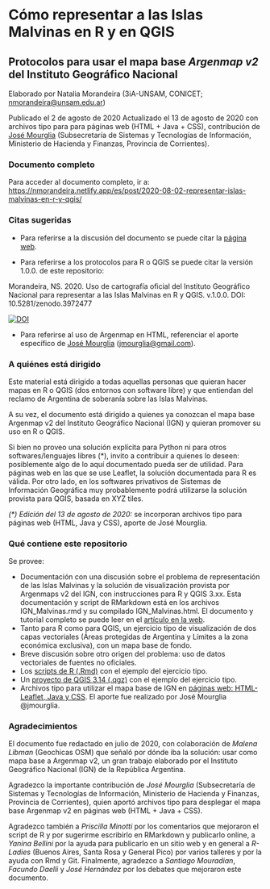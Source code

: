 # Cómo representar a las Islas Malvinas en R y en QGIS
## Protocolos para usar el mapa base _Argenmap v2_ del Instituto Geográfico Nacional

Elaborado por Natalia Morandeira (3iA-UNSAM, CONICET; nmorandeira@unsam.edu.ar)

Publicado el 2 de agosto de 2020
Actualizado el 13 de agosto de 2020 con archivos tipo para para páginas web (HTML + Java + CSS), contribución de [José Mourglia](https://github.com/jmourglia) (Subsecretaría de Sistemas y Tecnologías de Información, Ministerio de Hacienda y Finanzas, Provincia de Corrientes).

### Documento completo
Para acceder al documento completo, ir a: <https://nmorandeira.netlify.app/es/post/2020-08-02-representar-islas-malvinas-en-r-y-qgis/>

### Citas sugeridas
- Para referirse a la discusión del documento se puede citar la [página web](<https://nmorandeira.netlify.app/es/post/2020-08-02-representar-islas-malvinas-en-r-y-qgis/>).

- Para referirse a los protocolos para R o QGIS se puede citar la versión 1.0.0. de este repositorio: 

Morandeira, NS. 2020. Uso de cartografía oficial del Instituto Geográfico Nacional para representar a las Islas Malvinas en R y QGIS. v.1.0.0. DOI: 10.5281/zenodo.3972477  

[![DOI](https://zenodo.org/badge/282126861.svg)](https://zenodo.org/badge/latestdoi/282126861)

- Para referirse al uso de Argenmap en HTML, referenciar el aporte específico de [José Mourglia](https://github.com/jmourglia) (jmourglia@gmail.com).


### A quiénes está dirigido
Este material está dirigido a todas aquellas personas que quieran hacer mapas en R o QGIS (dos entornos con software libre) y que entiendan del reclamo de Argentina de soberanía sobre las Islas Malvinas.

A su vez, el documento está dirigido a quienes ya conozcan el mapa base Argenmap v2 del Instituto Geográfico Nacional (IGN) y quieran promover su uso en R o QGIS.

Si bien no proveo una solución explícita para Python ni para otros softwares/lenguajes libres (*), invito a contribuir a quienes lo deseen: posiblemente algo de lo aquí documentado pueda ser de utilidad. Para páginas web en las que se use Leaflet, la solución documentada para R es válida. Por otro lado, en los softwares privativos de Sistemas de Información Geográfica muy probablemente podrá utilizarse la solución provista para QGIS, basada en XYZ tiles.

_(*) Edición del 13 de agosto de 2020:_ se incorporan archivos tipo para páginas web (HTML, Java y CSS), aporte de José Mourglia.

### Qué contiene este repositorio
Se provee:
- Documentación con una discusión sobre el problema de representación de las Islas Malvinas y la solución de visualización provista por Argenmaps v2 del IGN, con instrucciones para R y QGIS 3.xx. Esta documentación y script de RMarkdown está en los archivos IGN_Malvinas.rmd y su compilado IGN_Malvinas.html. El documento y tutorial completo se puede leer en el [artículo en la web](<https://nmorandeira.netlify.app/es/post/2020-08-02-representar-islas-malvinas-en-r-y-qgis/>).
- Tanto para R como para QGIS, un ejercicio tipo de visualización de dos capas vectoriales (Áreas protegidas de Argentina y Límites a la zona económica exclusiva), con un mapa base de fondo.
- Breve discusión sobre otro origen del problema: uso de datos vectoriales de fuentes no oficiales.
- Los [scripts de R (.Rmd)](https://github.com/nmorandeira/IGN_Malvinas/tree/master/R) con el ejemplo del ejercicio tipo.
- Un [proyecto de QGIS 3.14 (.qgz)](https://github.com/nmorandeira/IGN_Malvinas/tree/master/QGIS) con el ejemplo del ejercicio tipo.
- Archivos tipo para utilizar el mapa base de IGN en [páginas web: HTML-Leaflet, Java y CSS](https://github.com/nmorandeira/IGN_Malvinas/tree/master/HTML_jmourglia). El aporte fue realizado por José Mourglia @jmourglia. 

### Agradecimientos
El documento fue redactado en julio de 2020, con colaboración de *Malena Libman* (Geochicas OSM) que señaló por dónde iba la solución: usar como mapa base a Argenmap v2, un gran trabajo elaborado por el Instituto Geográfico Nacional (IGN) de la República Argentina.

Agradezco la importante contribución de *José Mourglia* (Subsecretaría de Sistemas y Tecnologías de Información, Ministerio de Hacienda y Finanzas, Provincia de Corrientes), quien aportó archivos tipo para desplegar el mapa base Argenmap v2 en páginas web (HTML + Java + CSS). 

Agradezco también a *Priscilla Minotti* por los comentarios que mejoraron el script de R y por sugerirme escribirlo en RMarkdown y publicarlo online, a *Yanina Bellini* por la ayuda para publicarlo en un sitio web y en general a *R-Ladies* (Buenos Aires, Santa Rosa y General Pico) por varios talleres y por la ayuda con Rmd y Git. Finalmente, agradezco a *Santiago Mouradian*, *Facundo Daelli* y *José Hernández* por los debates que mejoraron este documento.
